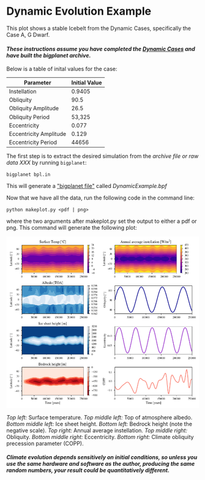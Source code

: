# Dynamic Evolution Example

This plot shows a stable Icebelt from the Dynamic Cases, specifically the Case A, G Dwarf. 

#### _These instructions assume you have completed the [Dynamic Cases](../DynamicCases) and have built the bigplanet archive._

Below is a table of inital values for the case:

| Parameter              | Initial Value |
| ---------------------- | ------------- |
| Instellation           | 0.9405        |
| Obliquity              | 90.5          |
| Obliquity Amplitude    | 26.5          |
| Obliquity Period       | 53,325        |
| Eccentricity           | 0.077         |
| Eccentricity Amplitude | 0.129         |
| Eccentricity Period    | 44656         |

The first step is to extract the desired simulation from the _archive file or raw data XXX_ by running ``bigplanet``: 
```
bigplanet bpl.in
```

This will generate a ["bigplanet file"](https://virtualplanetarylaboratory.github.io/bigplanet/filetypes.html) called _DynamicExample.bpf_

Now that we have all the data, run the following code in the command line:

```
python makeplot.py <pdf | png>
```

where the two arguments after makeplot.py set the output to either a pdf or png. This command will generate the following plot:

![DynamicExample](DynamicExample.png)

_Top left:_ Surface temperature. _Top middle left:_ Top of atmosphere albedo. _Bottom middle left:_ Ice sheet height. _Bottom left:_ Bedrock height (note the negative scale). _Top right:_ Annual average instellation. _Top middle right:_ Obliquity. _Bottom middle right:_ Eccentricity. _Bottom right:_ Climate obliquity precession parameter (COPP).

#### _Climate evolution depends sensitively on initial conditions, so unless you use the same hardware and software as the author, producing the same random numbers, your result could be quantitatively different._